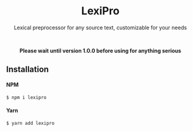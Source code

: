 <h1 align="center">LexiPro</h1>
<p align="center">Lexical preprocessor for any source text, customizable for your needs</p>
<br>
<p align="center"><strong>Please wait until version 1.0.0 before using for anything serious</strong></p>

## Installation

#### NPM
```
$ npm i lexipro
```

#### Yarn
```
$ yarn add lexipro
```
